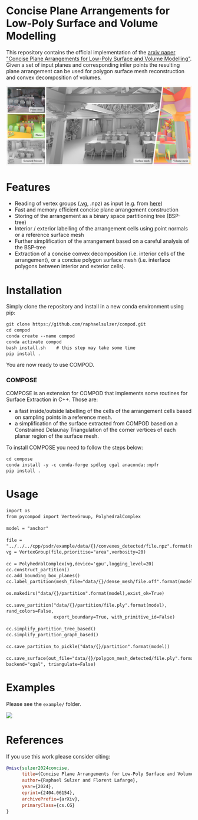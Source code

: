 # Concise Plane Arrangements for Low-Poly Surface and Volume Modelling

[//]: # (One GIF of rotating bunny. Start with point cloud, detect polygons, insert polygon one by one in complex, extract decomposition, )
[//]: # (make it explode, put it back together and show concise surface. )


This repository contains the official implementation of the [arxiv paper "Concise Plane Arrangements for Low-Poly Surface and Volume Modelling"](https://arxiv.org/abs/2404.06154).
Given a set of input planes and corresponding inlier points the resulting plane arrangement can be used for polygon surface mesh reconstruction and convex decomposition of volumes. 

<p float="center">
  <img style="width:800px;" src="./media/teaser.jpg">
</p>

# Features

- Reading of vertex groups ([.vg](https://abspy.readthedocs.io/en/latest/vertexgroup.html), .npz) as input (e.g. from [here](https://github.com/raphaelsulzer/psdr/tree/main))
- Fast and memory efficient concise plane arrangement construction
- Storing of the arrangement as a binary space partitioning tree (BSP-tree)
- Interior / exterior labelling of the arrangement cells using point normals or a reference surface mesh
- Further simplification of the arrangement based on a careful analysis of the BSP-tree 
- Extraction of a concise convex decomposition (i.e. interior cells of the arrangement), or a concise polygon surface mesh (i.e. interface polygons between interior and exterior cells). 

# Installation

Simply clone the repository and install in a new conda environment using pip:

```
git clone https://github.com/raphaelsulzer/compod.git
cd compod
conda create --name compod
conda activate compod
bash install.sh    # this step may take some time
pip install . 
```

You are now ready to use COMPOD.

### COMPOSE

COMPOSE is an extension for COMPOD that implements some routines for Surface Extraction in C++. Those are:
- a fast inside/outside labelling of the cells of the arrangement cells based on sampling points in a reference mesh. 
- a simplification of the surface extracted from COMPOD based on a Constrained Delaunay Triangulation of the corner vertices of each planar region of the surface mesh.

To install COMPOSE you need to follow the steps below:

```
cd compose
conda install -y -c conda-forge spdlog cgal anaconda::mpfr
pip install . 
```




# Usage

```
import os
from pycompod import VertexGroup, PolyhedralComplex

model = "anchor"

file = "../../../cpp/psdr/example/data/{}/convexes_detected/file.npz".format(model)
vg = VertexGroup(file,prioritise="area",verbosity=20)

cc = PolyhedralComplex(vg,device='gpu',logging_level=20)
cc.construct_partition()
cc.add_bounding_box_planes()
cc.label_partition(mesh_file="data/{}/dense_mesh/file.off".format(model),graph_cut=False,type="mesh")

os.makedirs("data/{}/partition".format(model),exist_ok=True)

cc.save_partition("data/{}/partition/file.ply".format(model), rand_colors=False,
                  export_boundary=True, with_primitive_id=False)

cc.simplify_partition_tree_based()
cc.simplify_partition_graph_based()

cc.save_partition_to_pickle("data/{}/partition".format(model))

cc.save_surface(out_file="data/{}/polygon_mesh_detected/file.ply".format(model), backend="cgal", triangulate=False)                          
```

# Examples

Please see the `example/` folder.

<p float="center">
  <img style="width:800px;" src="./media/city.gif">
</p>



# References

If you use this work please consider citing:

```bibtex
@misc{sulzer2024concise,
      title={Concise Plane Arrangements for Low-Poly Surface and Volume Modelling}, 
      author={Raphael Sulzer and Florent Lafarge},
      year={2024},
      eprint={2404.06154},
      archivePrefix={arXiv},
      primaryClass={cs.CG}
}
```
